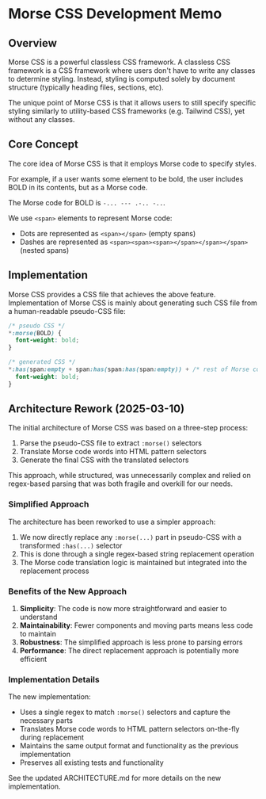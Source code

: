# Morse CSS Development Memo

## Overview

Morse CSS is a powerful classless CSS framework. A classless CSS framework is a CSS framework where users don't have to write any classes to determine styling. Instead, styling is computed solely by document structure (typically heading files, sections, etc).

The unique point of Morse CSS is that it allows users to still specify specific styling similarly to utility-based CSS frameworks (e.g. Tailwind CSS), yet without any classes.

## Core Concept

The core idea of Morse CSS is that it employs Morse code to specify styles.

For example, if a user wants some element to be bold, the user includes BOLD in its contents, but as a Morse code.

The Morse code for BOLD is `-... --- .-.. -..`.

We use `<span>` elements to represent Morse code:

- Dots are represented as `<span></span>` (empty spans)
- Dashes are represented as `<span><span><span></span></span></span>` (nested spans)

## Implementation

Morse CSS provides a CSS file that achieves the above feature. Implementation of Morse CSS is mainly about generating such CSS file from a human-readable pseudo-CSS file:

```css
/* pseudo CSS */
*:morse(BOLD) {
  font-weight: bold;
}

/* generated CSS */
*:has(span:empty + span:has(span:has(span:empty)) + /* rest of Morse code for BOLD... */) {
  font-weight: bold;
}
```

## Architecture Rework (2025-03-10)

The initial architecture of Morse CSS was based on a three-step process:

1. Parse the pseudo-CSS file to extract `:morse()` selectors
2. Translate Morse code words into HTML pattern selectors
3. Generate the final CSS with the translated selectors

This approach, while structured, was unnecessarily complex and relied on regex-based parsing that was both fragile and overkill for our needs.

### Simplified Approach

The architecture has been reworked to use a simpler approach:

1. We now directly replace any `:morse(...)` part in pseudo-CSS with a transformed `:has(...)` selector
2. This is done through a single regex-based string replacement operation
3. The Morse code translation logic is maintained but integrated into the replacement process

### Benefits of the New Approach

1. **Simplicity**: The code is now more straightforward and easier to understand
2. **Maintainability**: Fewer components and moving parts means less code to maintain
3. **Robustness**: The simplified approach is less prone to parsing errors
4. **Performance**: The direct replacement approach is potentially more efficient

### Implementation Details

The new implementation:

- Uses a single regex to match `:morse()` selectors and capture the necessary parts
- Translates Morse code words to HTML pattern selectors on-the-fly during replacement
- Maintains the same output format and functionality as the previous implementation
- Preserves all existing tests and functionality

See the updated ARCHITECTURE.md for more details on the new implementation.
